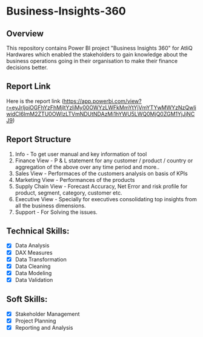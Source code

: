 # Business-Insights-360
## Overview
This repository contains Power BI project "Business Insights 360" for AtliQ Hardwares which enabled the stakeholders to gain knowledge about the business operations going in their organisation to make their finance decisions better.
## Report Link
Here is the report link (https://app.powerbi.com/view?r=eyJrIjoiOGFhYzFhMjItYzliMy00OWYzLWFkMmYtYjVmYTYwMWYzNzQwIiwidCI6ImM2ZTU0OWIzLTVmNDUtNDAzMi1hYWU5LWQ0MjQ0ZGM1YjJjNCJ9)
## Report Structure
1) Info - To get user manual and key information of tool
2) Finance View - P & L statement for any customer / product / country or aggregation of the above over any time period and more..
3) Sales View - Performaces of the customers analysis on basis of KPIs
4) Marketing View - Performances of the products
5) Supply Chain View - Forecast Accuracy, Net Error and risk profile for product, segment, category, customer etc.
6) Executive View - Specially for executives consolidating top insights from all the business dimensions.
7) Support - For Solving the issues.
## Technical Skills:
- [x]	Data Analysis
- [x] DAX Measures
- [x] Data Transformation
- [x] Data Cleaning
- [x] Data Modeling
- [x] Data Validation 
## Soft Skills:
- [x] Stakeholder Management
- [x] Project Planning
- [x] Reporting and Analysis 
